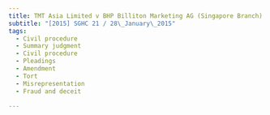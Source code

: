 ```yaml
---
title: TMT Asia Limited v BHP Billiton Marketing AG (Singapore Branch) and another 
subtitle: "[2015] SGHC 21 / 28\_January\_2015"
tags:
  - Civil procedure
  - Summary judgment
  - Civil procedure
  - Pleadings
  - Amendment
  - Tort
  - Misrepresentation
  - Fraud and deceit

---
```


